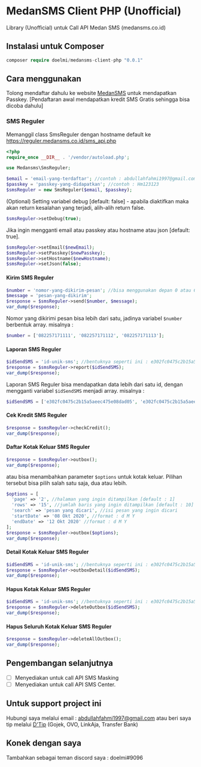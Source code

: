# MedanSMS Client PHP (Unofficial)
Library (Unofficial) untuk Call API Medan SMS (medansms.co.id)

## Instalasi untuk Composer
```php
composer require doelmi/medansms-client-php "0.0.1"
```

## Cara menggunakan
Tolong mendaftar dahulu ke website [MedanSMS](https://medansms.co.id/) untuk mendapatkan Passkey. [Pendaftaran awal mendapatkan kredit SMS Gratis sehingga bisa dicoba dahulu]

### SMS Reguler
Memanggil class SmsReguler dengan hostname default ke https://reguler.medansms.co.id/sms_api.php

```php
<?php
require_once __DIR__ . '/vendor/autoload.php';

use Medansms\SmsReguler;

$email = 'email-yang-terdaftar'; //contoh : abdullahfahmi1997@gmail.com
$passkey = 'passkey-yang-didapatkan'; //contoh : Hm123123
$smsReguler = new SmsReguler($email, $passkey);
```

(Optional) Setting variabel debug [default: false] - apabila diaktifkan maka akan return kesalahan yang terjadi, alih-alih return false.
```php
$smsReguler->setDebug(true);
```

Jika ingin mengganti email atau passkey atau hostname atau json [default: true].
```php
$smsReguler->setEmail($newEmail);
$smsReguler->setPasskey($newPasskey);
$smsReguler->setHostname($newHostname);
$smsReguler->setJson(false);
```

#### Kirim SMS Reguler
```php
$number = 'nomor-yang-dikirim-pesan'; //bisa menggunakan depan 0 atau 62 (jangan menggunakan +62). contoh : 082257171111
$message = 'pesan-yang-dikirim';
$response = $smsReguler->send($number, $message);
var_dump($response);
```

Nomor yang dikirimi pesan bisa lebih dari satu, jadinya variabel `$number` berbentuk array. misalnya :

```php
$number = ['082257171111', '082257171112', '082257171113'];
```

#### Laporan SMS Reguler
```php
$idSendSMS = 'id-unik-sms'; //bentuknya seperti ini : e302fc0475c2b15a5aeec475e08dad05
$response = $smsReguler->report($idSendSMS);
var_dump($response);
```

Laporan SMS Reguler bisa mendapatkan data lebih dari satu id, dengan mengganti variabel `$idSendSMS` menjadi array. misalnya :
```php
$idSendSMS = ['e302fc0475c2b15a5aeec475e08dad05', 'e302fc0475c2b15a5aeec475e08da12a', '12d2fc0475c2b15a5aeec475e08dad05'];
```

#### Cek Kredit SMS Reguler
```php
$response = $smsReguler->checkCredit();
var_dump($response);
```

#### Daftar Kotak Keluar SMS Reguler
```php
$response = $smsReguler->outbox();
var_dump($response);
```

atau bisa menambahkan parameter `$options` untuk kotak keluar. Pilihan tersebut bisa pilih salah satu saja, dua atau lebih.
```php
$options = [
  'page' => '2', //halaman yang ingin ditampilkan [default : 1]
  'rows' => '15', //jumlah baris yang ingin ditampilkan [default : 10]
  'search' => 'pesan yang dicari', //isi pesan yang ingin dicari 
  'startDate' => '08 Okt 2020', //format : d M Y
  'endDate' => '12 Okt 2020' //format : d M Y
];
$response = $smsReguler->outbox($options);
var_dump($response);
```

#### Detail Kotak Keluar SMS Reguler
```php
$idSendSMS = 'id-unik-sms'; //bentuknya seperti ini : e302fc0475c2b15a5aeec475e08dad05
$response = $smsReguler->outboxDetail($idSendSMS);
var_dump($response);
```

#### Hapus Kotak Keluar SMS Reguler
```php
$idSendSMS = 'id-unik-sms'; //bentuknya seperti ini : e302fc0475c2b15a5aeec475e08dad05
$response = $smsReguler->deleteOutbox($idSendSMS);
var_dump($response);
```

#### Hapus Seluruh Kotak Keluar SMS Reguler
```php
$response = $smsReguler->deleteAllOutbox();
var_dump($response);
```

## Pengembangan selanjutnya
- [ ] Menyediakan untuk call API SMS Masking
- [ ] Menyediakan untuk call API SMS Center.

## Untuk support project ini
Hubungi saya melalui email : abdullahfahmi1997@gmail.com
atau beri saya tip melalui [D'Tip](https://tip.doelmi.id) (Gojek, OVO, LinkAja, Transfer Bank)

## Konek dengan saya
Tambahkan sebagai teman discord saya : doelmi#9096
